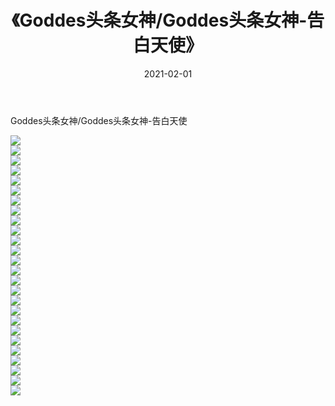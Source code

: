 ﻿---
layout: post
title:  《Goddes头条女神/Goddes头条女神-告白天使》
date:   2021-02-01
img: http://img.660000.xyz/Sharelink/网络美图/2021/Goddes头条女神/Goddes头条女神-告白天使/000.jpg
categories: [美女, 清纯, 唯美]
---

Goddes头条女神/Goddes头条女神-告白天使

 ![](http://img.660000.xyz/Sharelink/网络美图/2021/Goddes头条女神/Goddes头条女神-告白天使/001.jpg) <br>![](http://img.660000.xyz/Sharelink/网络美图/2021/Goddes头条女神/Goddes头条女神-告白天使/002.jpg) <br>![](http://img.660000.xyz/Sharelink/网络美图/2021/Goddes头条女神/Goddes头条女神-告白天使/003.jpg) <br>![](http://img.660000.xyz/Sharelink/网络美图/2021/Goddes头条女神/Goddes头条女神-告白天使/004.jpg) <br>![](http://img.660000.xyz/Sharelink/网络美图/2021/Goddes头条女神/Goddes头条女神-告白天使/005.jpg) <br>![](http://img.660000.xyz/Sharelink/网络美图/2021/Goddes头条女神/Goddes头条女神-告白天使/006.jpg) <br>![](http://img.660000.xyz/Sharelink/网络美图/2021/Goddes头条女神/Goddes头条女神-告白天使/007.jpg) <br>![](http://img.660000.xyz/Sharelink/网络美图/2021/Goddes头条女神/Goddes头条女神-告白天使/008.jpg) <br>![](http://img.660000.xyz/Sharelink/网络美图/2021/Goddes头条女神/Goddes头条女神-告白天使/009.jpg) <br>![](http://img.660000.xyz/Sharelink/网络美图/2021/Goddes头条女神/Goddes头条女神-告白天使/010.jpg) <br>![](http://img.660000.xyz/Sharelink/网络美图/2021/Goddes头条女神/Goddes头条女神-告白天使/011.jpg) <br>![](http://img.660000.xyz/Sharelink/网络美图/2021/Goddes头条女神/Goddes头条女神-告白天使/012.jpg) <br>![](http://img.660000.xyz/Sharelink/网络美图/2021/Goddes头条女神/Goddes头条女神-告白天使/013.jpg) <br>![](http://img.660000.xyz/Sharelink/网络美图/2021/Goddes头条女神/Goddes头条女神-告白天使/014.jpg) <br>![](http://img.660000.xyz/Sharelink/网络美图/2021/Goddes头条女神/Goddes头条女神-告白天使/015.jpg) <br>![](http://img.660000.xyz/Sharelink/网络美图/2021/Goddes头条女神/Goddes头条女神-告白天使/016.jpg) <br>![](http://img.660000.xyz/Sharelink/网络美图/2021/Goddes头条女神/Goddes头条女神-告白天使/017.jpg) <br>![](http://img.660000.xyz/Sharelink/网络美图/2021/Goddes头条女神/Goddes头条女神-告白天使/018.jpg) <br>![](http://img.660000.xyz/Sharelink/网络美图/2021/Goddes头条女神/Goddes头条女神-告白天使/019.jpg) <br>![](http://img.660000.xyz/Sharelink/网络美图/2021/Goddes头条女神/Goddes头条女神-告白天使/020.jpg) <br>![](http://img.660000.xyz/Sharelink/网络美图/2021/Goddes头条女神/Goddes头条女神-告白天使/021.jpg) <br>![](http://img.660000.xyz/Sharelink/网络美图/2021/Goddes头条女神/Goddes头条女神-告白天使/022.jpg) <br>![](http://img.660000.xyz/Sharelink/网络美图/2021/Goddes头条女神/Goddes头条女神-告白天使/023.jpg) <br>![](http://img.660000.xyz/Sharelink/网络美图/2021/Goddes头条女神/Goddes头条女神-告白天使/024.jpg) <br>![](http://img.660000.xyz/Sharelink/网络美图/2021/Goddes头条女神/Goddes头条女神-告白天使/025.jpg) <br>![](http://img.660000.xyz/Sharelink/网络美图/2021/Goddes头条女神/Goddes头条女神-告白天使/026.jpg) <br>